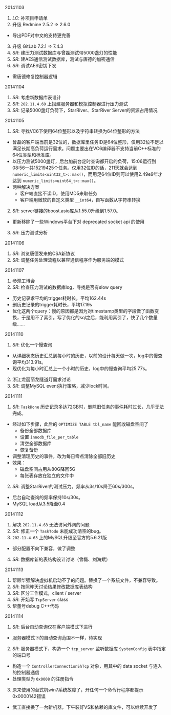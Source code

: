 20141103

1. *LC*: 补项目申请单
2. 升级 Redmine 2.5.2 => 2.6.0
  -  导出PDF对中文的支持更完善
3. 升级 GitLab 7.2.1 => 7.4.3
4. *SR*: 建压力测试数据库与曾磊测试带5000盏灯的性能
5. *SR*: 建AES通信测试数据库，测试与唐德的加密通信
6. *SR*: 调试AES密钥下发
  - 需唐德修复控制器逻辑

20141104

1. *SR*: 考虑新数据库表设计
2. *SR*: `202.11.4.69` 上搭建服务器和模拟控制器进行压力测试
3. *SR*: 记录5000盏灯负荷下，StarRiver、StarRiver Server的资源占用情况

20141105

1. *SR*: 寻找VC6下使用64位整形以及字符串转换为64位整形的方法
  - 曾磊的客户端当前是32位的，数据库里任务ID是64位整形，仅用32位不足以满足长期高负荷运行需求。问题主要出在VC6编译器不支持当前C++标准的64位类型和标准库。
  - 以压力测试5000盏灯，后台加前台定时查询都开启的负荷，15:06运行到08:56一共15219425个任务。仅用32位ID的话，211天就会达到 `numeric_limits<uint32_t>::max()`，而用足64位ID则可以使用2.49e9年才达到 `numeric_limits<uint64_t>::max()`。
  - 两种解决方案
    * 客户端直接不读ID，使用MD5来取任务
    * 客户端用微软的自定义类型 `__int64`，自写函数从字符串转换
2. *SR*: server链接的boost.asio库从1.55.0升级到1.57.0。
  - 更新移除了一些Windows平台下对 deprecated socket api 的使用
3. *SR*: 压力测试分析

20141106

1. *SR*: 浏览唐德发来的CSA新协议
2. *SR*: 调整任务处理流程以兼容通信程序作为服务端的模式

20141107

1. 参观工博会
2. *SR*: 检查压力测试的数据库log，寻找是否有slow query
  - 历史记录求平均的trigger耗时长，平均162.44s
  - 删历史记录的trigger耗时长，平均17.19s
  - 优化这两个query：慢的原因都是因为对timestamp类型的字段做了函数变换，于是用不了索引。写了优化的sql之后，能利用索引了，快了几个数量级……

20141110

1. *SR*: 优化一个慢查询
  - 从详细状态历史汇总到每小时的历史，以前的设计每天做一次，log中的慢查询平均313.91s。
  - 现优化为每小时汇总上一个小时的历史，log中的慢查询平均25.77s。
2. 浙江龙丽丽龙隧道灯需求讨论
3. *SR*: 调整MySQL event执行策略，减少lock时间。

20141111

1. *SR*: `TaskDone` 历史记录多达72GB时，删除旧任务的事件耗时过长，几乎无法完成。
  * 经过如下步骤，此后的 `OPTIMIZE TABLE tbl_name` 能回收磁盘空间了  
    - 备份全部数据库  
    - 设置 `innodb_file_per_table`
    - 清空全部数据库
    - 恢复备份
  * 调整清理历史的事件，改为每日零点清除全部旧历史
  * 效果：
    - 磁盘空间占用从80G降回5G
    - 每张表存放在独立的文件中
2. *SR*: 调整StarRiver的测试压力。频率从3s/10s降至60s/300s。
  - 后台自动查询的频率保持10s/30s。
  - MySQL load从3.5降至0.4

20141112

1. 解决 `202.11.4.63` 无法访问外网的问题
2. *SR*: 修正一个 `TaskTodo` 未能成功清空的bug。
3. `202.11.4.63` 上的MySQL升级至官方的5.6.21版
  - 部分配置不向下兼容，做了调整
4. *SR*: 数据库新的表结构设计讨论（曾磊、刘海斌）

20141113

1. 帮顾华强解决虚拟机启动不了的问题。替换了一个系统文件，不兼容导致。
2. *SR*: 按照昨天讨论结果修改数据库表结构
3. *SR*: 区分工作模式，client / server
4. *SR*: 开始写 `TcpServer` class
5. 帮董号debug C++代码

20141114

1. *SR*: 后台自动查询仅在客户端模式下进行
  - 服务器模式下的自动查询范围不一样，待实现
2. *SR*: 服务器模式下，构造一个 `tcp_server` 监听数据库 `SystemConfig` 表中指定的端口号
  - 构造一个 `ControllerConnectionShTcp` 对象，用其中的 data socket 与连入的控制器通信
  - 处理类型为 `0x0008` 的注册指令
3. 原来使用的台式机win7系统故障了，开任何一个命令行程序都提示0x0000142错误
  - 武工直接换了一台新机器，下午装好VS和依赖的库文件，可以继续开发了

[//]: # (comment)
